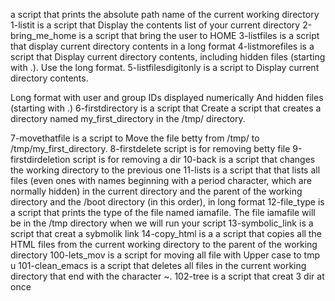 a script that prints the absolute path name of the current working directory
1-listit is a script that Display the contents list of your current directory
2-bring_me_home is a script that bring the user to HOME
3-listfiles is a script that display current directory contents in a long format
4-listmorefiles is a script that Display current directory contents, including hidden files (starting with .). Use the long format.
5-listfilesdigitonly is a script to Display current directory contents.

Long format
with user and group IDs displayed numerically
And hidden files (starting with .)
6-firstdirectory is a script that Create a script that creates a directory named my_first_directory in the /tmp/ directory.


7-movethatfile is a script to Move the file betty from /tmp/ to /tmp/my_first_directory.
8-firstdelete script is for removing betty file
9-firstdirdeletion script is for removing a dir
10-back is a script that changes the working directory to the previous one
11-lists is a script that that lists all files (even ones with names beginning with a period character, which are normally hidden) in the current directory and the parent of the working directory and the /boot directory (in this order), in long format
12-file_type is a script that prints the type of the file named iamafile. The file iamafile will be in the /tmp directory when we will run your script
13-symbolic_link is a script that creat a sybmolik link
14-copy_html is a a script that copies all the HTML files from the current working directory to the parent of the working directory
100-lets_mov is a script for moving all file with Upper case to tmp u 
101-clean_emacs is a script that deletes all files in the current working directory that end with the character ~.
102-tree is a script that creat 3 dir at once
